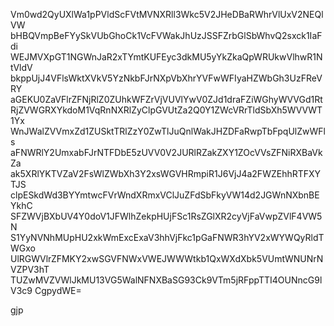 Vm0wd2QyUXlWa1pPVldScFVtMVNXRll3Wkc5V2JHeDBaRWhrVlUxV2NEQlVW
bHBQVmpBeFYySkVUbGhoCk1VcFVWakJhUzJSSFZrbGlSbWhvQ2sxck1IaFdi
WEJMVXpGT1NGWnJaR2xTYmtKUFEyc3dkMU5yYkZkaQpWRUkwVlhwR1NtVldV
bkppUjJ4VFlsWktXVkV5YzNkbFJrNXpVbXhrYVFwWFIyaHZWbGh3UzFReVRY
aGEKU0ZaVFlrZFNjRlZ0ZUhkWFZrVjVUVlYwV0ZJd1draFZiWGhyWVVGd1Rt
RjZVWGRXYkdoM1VqRnNXRlZyClpGVUtZa2Q0Y1ZWcVRrTldSbXh5WVVWT1Yx
WnJWalZVVmxZd1ZUSktTRlZzY0ZwTlJuQnlWakJHZDFaRwpTbFpqUlZwWFls
aFNWRlY2UmxabFJrNTFDbE5zUVV0V2JURlRZakZXY1ZOcVVsZFNiRXBaVkZa
ak5XRlYKTVZaV2FsWlZWbXh3Y2xsWGVHRmpiR1J6VjJ4a2FWZEhhRTFXYTJS
clpESkdWd3BYYmtwcFVrWndXRmxVClJuZFdSbFkyVW14d2JGWnNXbnBEYkhC
SFZWVjBXbUV4Y0doV1JFWlhZekpHUjFSc1RsZGlXR2cyVjFaVwpZVlF4VW5N
S1YyNVNhMUpHU2xkWmExcExaV3hhVjFkc1pGaFNWR3hYV2xWYWQyRldTWGxo
UlRGWVlrZFMKY2xwSGVFNWxVWEJWWWtkb1QxWXdXbk5VUmtWNUNrNVZPV3hT
TUZwMVZVWlJkMU13VG5WalNFNXBaSG93Ck9VTm5jRFppTTI4OUNncG9lV3c9
CgpydWE=

gjp